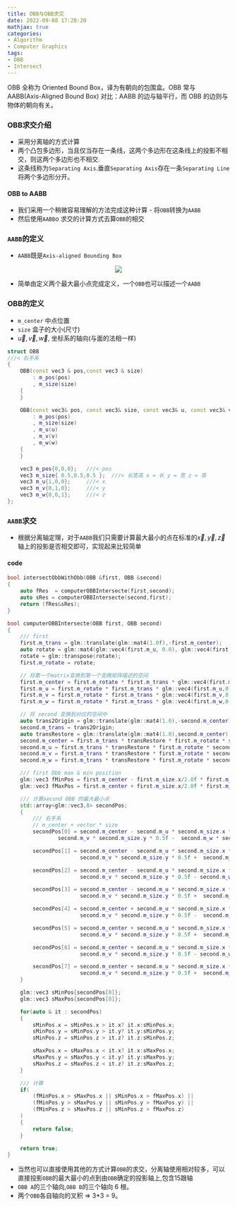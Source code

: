 ```yaml
---
title: OBB与OBB求交
date: 2022-09-08 17:28:20
mathjax: true
categories:
- Algorithm
- Computer Graphics
tags:
- OBB 
- Intersect
---
```


OBB 全称为 Oriented Bound Box，译为有朝向的包围盒。OBB 常与 AABB(Axis-Aligned Bound Box) 对比：AABB 的边与轴平行，而 OBB 的边则与物体的朝向有关。

<!--more-->

### OBB求交介绍

- 采用分离轴的方式计算
- 两个凸包多边形，当且仅当存在一条线，这两个多边形在这条线上的投影不相交，则这两个多边形也不相交.
- 这条线称为`Separating Axis`.垂直`Separating Axis`存在一条`Separating Line`将两个多边形分开。

#### OBB to AABB

- 我们采用一个稍微容易理解的方法完成这种计算 - 将`OBB`转换为`AABB`
- 然后使用`AABB`o 求交的计算方式去算`OBB`的相交

### `AABB`的定义

- `AABB`既是`Axis-aligned Bounding Box`

<center>
<img src=https://raw.githubusercontent.com/Ranbun/images/main/blog/intersection/define_aabb.png></img>
</center>

- 简单由定义两个最大最小点完成定义，一个`OBB`也可以描述一个`AABB`

### OBB的定义

- `m_center` 中点位置
- `size`     盒子的大小(尺寸)
- $\vec{u},\vec{v},\vec{w}$, 坐标系的轴向(与面的法相一样)

```Cpp
struct OBB
///< 右手系
{
    OBB(const vec3 & pos,const vec3 & size)
        : m_pos(pos)
        , m_size(size)
    {
    }

    OBB(const vec3& pos, const vec3& size, const vec3& u, const vec3& v, const vec3& w)
        : m_pos(pos)
        , m_size(size) 
        , m_u(u)
        , m_v(v)
        , m_w(w)
    {
    }

    vec3 m_pos{0,0,0};   ///< pos 
    vec3 m_size{ 0.5,0.5,0.5 };  ///< 长宽高 x = 长 y = 宽 z = 高
    vec3 m_u{1,0,0};     ///< x
    vec3 m_v{0,1,0};     ///< y 
    vec3 m_w{0,0,1};     ///< z 
};

```

### `AABB`求交

- 根据分离轴定理，对于`AABB`我们只需要计算最大最小的点在标准的${\vec{x},\vec{y},\vec{z}}$轴上的投影是否相交即可，实现起来比较简单

#### code

```C++
bool intersectObbWithObb(OBB &first, OBB &second)
{
    auto fRes  = computerOBBIntersecte(first,second);
    auto sRes = computerOBBIntersecte(second,first);
    return (fRes&sRes);
}

bool computerOBBIntersecte(OBB first, OBB second)
{
    /// first
    first.m_trans = glm::translate(glm::mat4(1.0f),-first.m_center);
    auto rotate = glm::mat4(glm::vec4(first.m_u, 0.0), glm::vec4(first.m_v, 0.0), glm::vec4(first.m_w, 0.0), glm::vec4(0, 0, 0, 1.0));
    rotate = glm::transpose(rotate);
    first.m_rotate = rotate;

    // 将第一个matrix变换到第一个变换矩阵描述的空间
    first.m_center = first.m_rotate * first.m_trans * glm::vec4(first.m_center,1.0);
    first.m_u = first.m_rotate * first.m_trans * glm::vec4(first.m_u,0.0);
    first.m_v = first.m_rotate * first.m_trans * glm::vec4(first.m_v,0.0);
    first.m_w = first.m_rotate * first.m_trans * glm::vec4(first.m_w,0.0);

    // 将 second 变换到对应的空间中
    auto trans2Origin = glm::translate(glm::mat4(1.0),-second.m_center);
    second.m_trans = trans2Origin;
    auto transRestore = glm::translate(glm::mat4(1.0),second.m_center);
    second.m_center = first.m_trans * transRestore * first.m_rotate * second.m_trans * glm::vec4(second.m_center,1.0);
    second.m_u = first.m_trans * transRestore * first.m_rotate * second.m_trans * glm::vec4(second.m_u,0.0);
    second.m_v = first.m_trans * transRestore * first.m_rotate * second.m_trans * glm::vec4(second.m_v,0.0);
    second.m_w = first.m_trans * transRestore * first.m_rotate * second.m_trans * glm::vec4(second.m_w,0.0);

    /// first Obb max & min position
    glm::vec3 fMinPos = first.m_center - first.m_size.x/2.0f * first.m_u - first.m_size.y / 2.0f * first.m_v - first.m_size.z/2.0f * first.m_w;
    glm::vec3 fMaxPos = first.m_center + first.m_size.x/2.0f * first.m_u + first.m_size.y / 2.0f * first.m_v + first.m_size.z/2.0f * first.m_w;

    /// 计算second OBB 的最大最小点
    std::array<glm::vec3,8> secondPos;
    {
        /// 右手系
        // m_center + vector * size
        secondPos[0] = second.m_center - second.m_u * second.m_size.x * 0.5f -
                second.m_v * second.m_size.y * 0.5f -  second.m_w * second.m_size.z * 0.5f;

        secondPos[1] = second.m_center - second.m_u * second.m_size.x * 0.5f -
                       second.m_v * second.m_size.y * 0.5f +  second.m_w * second.m_size.z * 0.5f;

        secondPos[2] = second.m_center - second.m_u * second.m_size.x * 0.5f +
                       second.m_v * second.m_size.y * 0.5f - second.m_w * second.m_size.z * 0.5f;

        secondPos[3] = second.m_center - second.m_u * second.m_size.x * 0.5f +
                       second.m_v * second.m_size.y * 0.5f +  second.m_w * second.m_size.z * 0.5f;

        secondPos[4] = second.m_center + second.m_u * second.m_size.x * 0.5f -
                       second.m_v * second.m_size.y * 0.5f -  second.m_w * second.m_size.z * 0.5f;

        secondPos[5] = second.m_center + second.m_u * second.m_size.x * 0.5f -
                       second.m_v * second.m_size.y * 0.5f +  second.m_w * second.m_size.z * 0.5f;

        secondPos[6] = second.m_center + second.m_u * second.m_size.x * 0.5f +
                       second.m_v * second.m_size.y * 0.5f - second.m_w * second.m_size.z * 0.5f;

        secondPos[7] = second.m_center + second.m_u * second.m_size.x * 0.5f +
                       second.m_v * second.m_size.y * 0.5f +  second.m_w * second.m_size.z * 0.5f;
    }

    glm::vec3 sMinPos{secondPos[0]};
    glm::vec3 sMaxPos{secondPos[0]};

    for(auto & it : secondPos)
    {
        sMinPos.x = sMinPos.x > it.x? it.x:sMinPos.x;
        sMinPos.y = sMinPos.y > it.y? it.y:sMinPos.y;
        sMinPos.z = sMinPos.z > it.z? it.z:sMinPos.z;

        sMaxPos.x = sMaxPos.x < it.x? it.x:sMaxPos.x;
        sMaxPos.y = sMaxPos.y < it.y? it.y:sMaxPos.y;
        sMaxPos.z = sMaxPos.z < it.z? it.z:sMaxPos.z;
    }

    /// 计算
    if(
        (fMinPos.x > sMaxPos.x || sMinPos.x > fMaxPos.x) ||
        (fMinPos.y > sMaxPos.y || sMinPos.y > fMaxPos.y) ||
        (fMinPos.z > sMaxPos.z || sMinPos.z > fMaxPos.z)
    )
    {
        return false;
    }

    return true;
}
```

- 当然也可以直接使用其他的方式计算`OBB`的求交，分离轴使用相对较多，可以直接投影`OBB`的最大最小的点到由`OBB`确定的投影轴上,包含15跟轴
- `OBB A`的三个轴向,`OBB B`的三个轴向 6 根。
- 两个`OBB`各自轴向的叉积 => 3*3 = 9。
